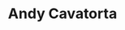 ---
title: Andy Cavatorta
layout: person
affiliation:
- class: Fall 2013
  role: Visitor
twitter:
github:
website:
place:
---